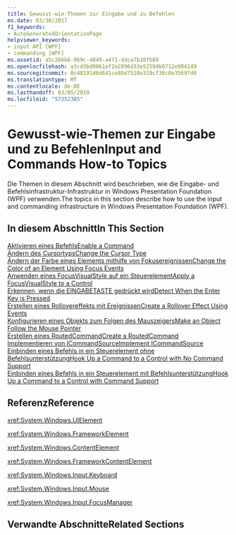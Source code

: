```yaml
---
title: Gewusst-wie-Themen zur Eingabe und zu Befehlen
ms.date: 03/30/2017
f1_keywords:
- AutoGeneratedOrientationPage
helpviewer_keywords:
- input API [WPF]
- commanding [WPF]
ms.assetid: a5c266b6-969c-4049-a471-ddca7b10fb89
ms.openlocfilehash: a3cd3bd0861ef2e2896d33e52594b0712e984149
ms.sourcegitcommit: 0c48191d6d641ce88d7510e319cf38c0e35697d0
ms.translationtype: MT
ms.contentlocale: de-DE
ms.lasthandoff: 03/05/2019
ms.locfileid: "57352385"
---
```

# <a name="input-and-commands-how-to-topics"></a><span data-ttu-id="3e53e-102">Gewusst-wie-Themen zur Eingabe und zu Befehlen</span><span class="sxs-lookup"><span data-stu-id="3e53e-102">Input and Commands How-to Topics</span></span>
<span data-ttu-id="3e53e-103">Die Themen in diesem Abschnitt wird beschrieben, wie die Eingabe- und Befehlsinfrastruktur-Infrastruktur in Windows Presentation Foundation (WPF) verwenden.</span><span class="sxs-lookup"><span data-stu-id="3e53e-103">The topics in this section describe how to use the input and commanding infrastructure in Windows Presentation Foundation (WPF).</span></span>  
  
## <a name="in-this-section"></a><span data-ttu-id="3e53e-104">In diesem Abschnitt</span><span class="sxs-lookup"><span data-stu-id="3e53e-104">In This Section</span></span>  
 [<span data-ttu-id="3e53e-105">Aktivieren eines Befehls</span><span class="sxs-lookup"><span data-stu-id="3e53e-105">Enable a Command</span></span>](how-to-enable-a-command.md)  
 [<span data-ttu-id="3e53e-106">Ändern des Cursortyps</span><span class="sxs-lookup"><span data-stu-id="3e53e-106">Change the Cursor Type</span></span>](how-to-change-the-cursor-type.md)  
 [<span data-ttu-id="3e53e-107">Ändern der Farbe eines Elements mithilfe von Fokusereignissen</span><span class="sxs-lookup"><span data-stu-id="3e53e-107">Change the Color of an Element Using Focus Events</span></span>](how-to-change-the-color-of-an-element-using-focus-events.md)  
 [<span data-ttu-id="3e53e-108">Anwenden eines FocusVisualStyle auf ein Steuerelement</span><span class="sxs-lookup"><span data-stu-id="3e53e-108">Apply a FocusVisualStyle to a Control</span></span>](how-to-apply-a-focusvisualstyle-to-a-control.md)  
 [<span data-ttu-id="3e53e-109">Erkennen, wenn die EINGABETASTE gedrückt wird</span><span class="sxs-lookup"><span data-stu-id="3e53e-109">Detect When the Enter Key is Pressed</span></span>](how-to-detect-when-the-enter-key-pressed.md)  
 [<span data-ttu-id="3e53e-110">Erstellen eines Rollovereffekts mit Ereignissen</span><span class="sxs-lookup"><span data-stu-id="3e53e-110">Create a Rollover Effect Using Events</span></span>](how-to-create-a-rollover-effect-using-events.md)  
 [<span data-ttu-id="3e53e-111">Konfigurieren eines Objekts zum Folgen des Mauszeigers</span><span class="sxs-lookup"><span data-stu-id="3e53e-111">Make an Object Follow the Mouse Pointer</span></span>](how-to-make-an-object-follow-the-mouse-pointer.md)  
 [<span data-ttu-id="3e53e-112">Erstellen eines RoutedCommand</span><span class="sxs-lookup"><span data-stu-id="3e53e-112">Create a RoutedCommand</span></span>](how-to-create-a-routedcommand.md)  
 [<span data-ttu-id="3e53e-113">Implementieren von ICommandSource</span><span class="sxs-lookup"><span data-stu-id="3e53e-113">Implement ICommandSource</span></span>](how-to-implement-icommandsource.md)  
 [<span data-ttu-id="3e53e-114">Einbinden eines Befehls in ein Steuerelement ohne Befehlsunterstützung</span><span class="sxs-lookup"><span data-stu-id="3e53e-114">Hook Up a Command to a Control with No Command Support</span></span>](how-to-hook-up-a-command-to-a-control-with-no-command-support.md)  
 [<span data-ttu-id="3e53e-115">Einbinden eines Befehls in ein Steuerelement mit Befehlsunterstützung</span><span class="sxs-lookup"><span data-stu-id="3e53e-115">Hook Up a Command to a Control with Command Support</span></span>](how-to-hook-up-a-command-to-a-control-with-command-support.md)  
  
## <a name="reference"></a><span data-ttu-id="3e53e-116">Referenz</span><span class="sxs-lookup"><span data-stu-id="3e53e-116">Reference</span></span>  
 <xref:System.Windows.UIElement>  
  
 <xref:System.Windows.FrameworkElement>  
  
 <xref:System.Windows.ContentElement>  
  
 <xref:System.Windows.FrameworkContentElement>  
  
 <xref:System.Windows.Input.Keyboard>  
  
 <xref:System.Windows.Input.Mouse>  
  
 <xref:System.Windows.Input.FocusManager>  
  
## <a name="related-sections"></a><span data-ttu-id="3e53e-117">Verwandte Abschnitte</span><span class="sxs-lookup"><span data-stu-id="3e53e-117">Related Sections</span></span>

